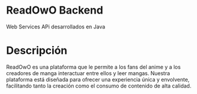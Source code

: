 # ReadOwO Backend

Web Services APi desarrollados en Java

# Descripción

ReadOwO es una plataforma que le permite a los fans del anime y a los creadores de manga interactuar entre ellos y leer mangas. Nuestra plataforma está diseñada para ofrecer una experiencia única y envolvente, facilitando tanto la creación como el consumo de contenido de alta calidad.
